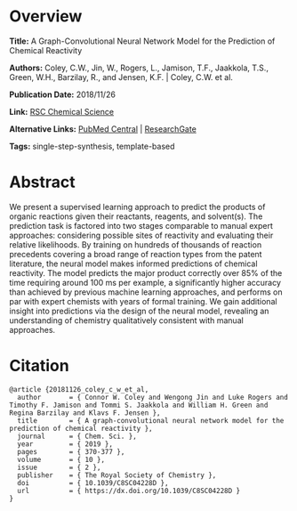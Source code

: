 # Overview
**Title:**
A Graph-Convolutional Neural Network Model for the Prediction of Chemical Reactivity

**Authors:**
Coley, C.W., Jin, W., Rogers, L., Jamison, T.F., Jaakkola, T.S., Green, W.H., Barzilay, R., and Jensen, K.F. |
Coley, C.W. et al.

**Publication Date:**
2018/11/26

**Link:**
[RSC Chemical Science](https://pubs.rsc.org/en/content/articlelanding/2019/sc/c8sc04228d)

**Alternative Links:**
[PubMed Central](https://pmc.ncbi.nlm.nih.gov/articles/PMC6335848) |
[ResearchGate](https://www.researchgate.net/publication/329204748_A_graph-convolutional_neural_network_model_for_the_prediction_of_chemical_reactivity)

**Tags:**
single-step-synthesis, template-based


# Abstract
We present a supervised learning approach to predict the products of organic reactions given their reactants, reagents, and solvent(s).
The prediction task is factored into two stages comparable to manual expert approaches: considering possible sites of reactivity and evaluating their relative likelihoods.
By training on hundreds of thousands of reaction precedents covering a broad range of reaction types from the patent literature, the neural model makes informed predictions of chemical reactivity.
The model predicts the major product correctly over 85% of the time requiring around 100 ms per example, a significantly higher accuracy than achieved by previous machine learning approaches, and performs on par with expert chemists with years of formal training.
We gain additional insight into predictions via the design of the neural model, revealing an understanding of chemistry qualitatively consistent with manual approaches.


# Citation
```
@article {20181126_coley_c_w_et_al,
  author       = { Connor W. Coley and Wengong Jin and Luke Rogers and Timothy F. Jamison and Tommi S. Jaakkola and William H. Green and Regina Barzilay and Klavs F. Jensen },
  title        = { A graph-convolutional neural network model for the prediction of chemical reactivity },
  journal      = { Chem. Sci. },
  year         = { 2019 },
  pages        = { 370-377 },
  volume       = { 10 },
  issue        = { 2 },
  publisher    = { The Royal Society of Chemistry },
  doi          = { 10.1039/C8SC04228D },
  url          = { https://dx.doi.org/10.1039/C8SC04228D }
}
```
